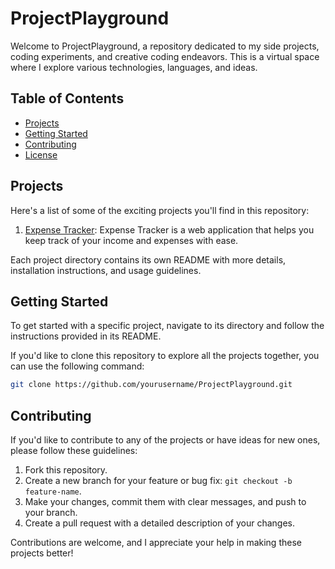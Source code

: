 # ProjectPlayground

Welcome to ProjectPlayground, a repository dedicated to my side projects, coding experiments, and creative coding endeavors. This is a virtual space where I explore various technologies, languages, and ideas.

## Table of Contents

-   [Projects](#projects)
-   [Getting Started](#getting-started)
-   [Contributing](#contributing)
-   [License](#license)

## Projects

Here's a list of some of the exciting projects you'll find in this repository:

1.  [Expense Tracker](./project1/): Expense Tracker is a web application that helps you keep track of your income and expenses with ease.

Each project directory contains its own README with more details, installation instructions, and usage guidelines.

## Getting Started

To get started with a specific project, navigate to its directory and follow the instructions provided in its README.

If you'd like to clone this repository to explore all the projects together, you can use the following command:

```bash
git clone https://github.com/yourusername/ProjectPlayground.git
```

## Contributing

If you'd like to contribute to any of the projects or have ideas for new ones, please follow these guidelines:

1. Fork this repository.
2. Create a new branch for your feature or bug fix: `git checkout -b feature-name`.
3. Make your changes, commit them with clear messages, and push to your branch.
4. Create a pull request with a detailed description of your changes.

Contributions are welcome, and I appreciate your help in making these projects better!
